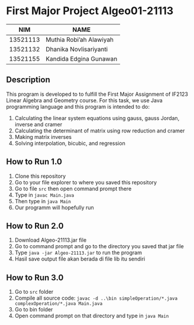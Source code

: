 # First Major Project Algeo01-21113
NIM  | NAME
------------- | -------------
13521113  | Muthia Robi’ah Alawiyah
13521132  | Dhanika Novlisariyanti
13521155 | Kandida Edgina Gunawan

## Description ##
This program is developed to to fulfill the First Major Assignment of IF2123 Linear Algebra and Geometry course. For this task, we use Java programming language and this program is intended to do:
1. Calculating the linear system equations using gauss, gauss Jordan, inverse and cramer
2. Calculating the determinant of matrix using row reduction and cramer
3. Making matrix inverses
4. Solving interpolation, bicubic, and regression

## How to Run 1.0 ##
1. Clone this repository
2. Go to your file explorer to where you saved this repository
3. Go to file `src` then open command prompt there
4. Type in `javac Main.java`
5. Then type in `java Main`
6. Our programm will hopefully run

## How to Run 2.0 ##
1. Download Algeo-21113.jar file
2. Go to command prompt and go to the directory you saved that jar file
3. Type `java -jar Algeo-21113.jar` to run the program
4. Hasil save output file akan berada di file lib itu sendiri

## How to Run 3.0 ##
1. Go to `src` folder
2. Compile all source code: `javac -d ..\bin simpleOperation/*.java complexOperation/*.java Main.java`
3. Go to bin folder
4. Open command prompt on that directory and type in `java Main`
